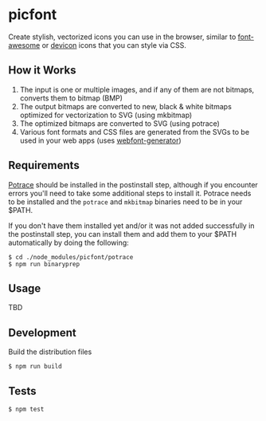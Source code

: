 # picfont

Create stylish, vectorized icons you can use in the browser, similar to
[font-awesome](http://fontawesome.io/) or [devicon](http://konpa.github.io/devicon/)
icons that you can style via CSS.

## How it Works

1. The input is one or multiple images, and if any of them are not bitmaps, converts them to bitmap (BMP)
2. The output bitmaps are converted to new, black & white bitmaps optimized for vectorization to SVG (using mkbitmap)
3. The optimized bitmaps are converted to SVG (using potrace)
4. Various font formats and CSS files are generated from the SVGs to be used in your web apps (uses [webfont-generator](https://github.com/moven/webfont-generator))

## Requirements

[Potrace](http://potrace.sourceforge.net) should be installed in the postinstall step,
although if you encounter errors you'll need to take some additional steps to install it.
Potrace needs to be installed and the `potrace` and `mkbitmap` binaries need to be in your $PATH.

If you don't have them installed yet and/or it was not added successfully in
the postinstall step, you can install them and add them to your
$PATH automatically by doing the following:

```
$ cd ./node_modules/picfont/potrace
$ npm run binaryprep
```

## Usage

TBD

## Development

Build the distribution files

```
$ npm run build
```

## Tests

```
$ npm test
```
